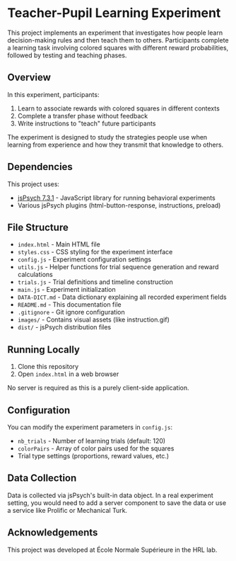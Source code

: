 # Teacher-Pupil Learning Experiment

This project implements an experiment that investigates how people learn decision-making rules and then teach them to others. Participants complete a learning task involving colored squares with different reward probabilities, followed by testing and teaching phases.

## Overview

In this experiment, participants:

1. Learn to associate rewards with colored squares in different contexts
2. Complete a transfer phase without feedback
3. Write instructions to "teach" future participants

The experiment is designed to study the strategies people use when learning from experience and how they transmit that knowledge to others.

## Dependencies

This project uses:

- [jsPsych 7.3.1](https://www.jspsych.org/) - JavaScript library for running behavioral experiments
- Various jsPsych plugins (html-button-response, instructions, preload)

## File Structure

- `index.html` - Main HTML file
- `styles.css` - CSS styling for the experiment interface
- `config.js` - Experiment configuration settings
- `utils.js` - Helper functions for trial sequence generation and reward calculations
- `trials.js` - Trial definitions and timeline construction
- `main.js` - Experiment initialization
- `DATA-DICT.md` - Data dictionary explaining all recorded experiment fields
- `README.md` - This documentation file
- `.gitignore` - Git ignore configuration
- `images/` - Contains visual assets (like instruction.gif)
- `dist/` - jsPsych distribution files

## Running Locally

1. Clone this repository
2. Open `index.html` in a web browser

No server is required as this is a purely client-side application.

## Configuration

You can modify the experiment parameters in `config.js`:

- `nb_trials` - Number of learning trials (default: 120)
- `colorPairs` - Array of color pairs used for the squares
- Trial type settings (proportions, reward values, etc.)

## Data Collection

Data is collected via jsPsych's built-in data object. In a real experiment setting, you would need to add a server component to save the data or use a service like Prolific or Mechanical Turk.

## Acknowledgements

This project was developed at École Normale Supérieure in the HRL lab.
